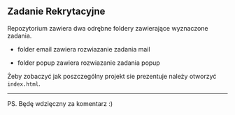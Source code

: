 ## Zadanie Rekrytacyjne

Repozytorium zawiera dwa odrębne foldery zawierające wyznaczone zadania.

- folder email zawiera rozwiazanie zadania mail

- folder popup zawiera rozwiazanie zadania popup

Żeby zobaczyć jak poszczególny projekt sie prezentuje należy otworzyć `index.html`.
 
___

PS. Będę wdzięczny za komentarz :)
